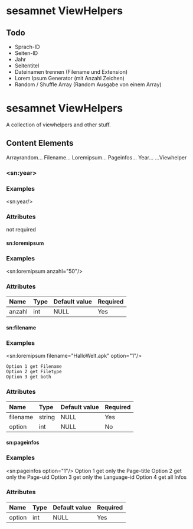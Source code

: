 sesamnet ViewHelpers
=========

Todo
---------------
- Sprach-ID
- Seiten-ID
- Jahr
- Seitentitel
- Dateinamen trennen (Filename und Extension)
- Lorem Ipsum Generator (mit Anzahl Zeichen)
- Random / Shuffle Array (Random Ausgabe von einem Array)

sesamnet ViewHelpers
===============================
A collection of viewhelpers and other stuff.


## Content Elements
Arrayrandom...
Filename...
Loremipsum...
Pageinfos...
Year...
...Viewhelper




### &lt;sn:year&gt;

### Examples

&lt;sn:year/&gt;



### Attributes
not required


#### sn:loremipsum

### Examples

&lt;sn:loremipsum anzahl="50"/&gt;



### Attributes
| Name          | Type      | Default value | Required  |
|:--------------|:----------|:--------------|:----------|
| anzahl        | int       | NULL          | Yes       |


#### sn:filename

### Examples

&lt;sn:loremipsum filename="HalloWelt.apk" option="1"/&gt;

    Option 1 get Filename
    Option 2 get Filetype
    Option 3 get both

### Attributes
| Name          | Type      | Default value | Required  |
|:--------------|:----------|:--------------|:----------|
| filename      | string    | NULL          | Yes       |
| option        | int       | NULL          | No        |


#### sn:pageinfos

### Examples

&lt;sn:pageinfos option="1"/&gt;
    Option 1 get only the Page-title
    Option 2 get only the Page-uid
    Option 3 get only the Language-id
    Option 4 get all Infos

### Attributes
| Name          | Type      | Default value | Required  |
|:--------------|:----------|:--------------|:----------|
| option        | int       | NULL          | Yes       |






